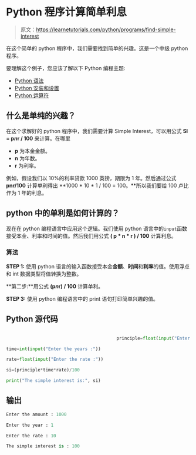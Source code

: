 # Python 程序计算简单利息

> 原文：<https://learnetutorials.com/python/programs/find-simple-interest>

在这个简单的 python 程序中，我们需要找到简单的兴趣。这是一个中级 python 程序。

要理解这个例子，您应该了解以下 Python 编程主题:

*   [Python 语法](../../python/syntax-comments "Python Syntax")
*   [Python 安装和设置](../../python/installation-tutorial "Python installation and setup")
*   [Python 运算符](../../python/python-operators "Python operators")

## 什么是单纯的兴趣？

在这个求解好的 python 程序中，我们需要计算 Simple Interest，可以用公式 **SI = p*n*r / 100** 来计算。在哪里

*   **p** 为本金金额。
*   **n** 为年数。
*   **r** 为利率。

例如，假设我们以 10%的利率贷款 1000 英镑，期限为 1 年。然后通过公式 **pnr/100** 计算单利得出 **1000 * 10 * 1 / 100 = 100。**所以我们要给 100 卢比作为 1 年的利息。

## python 中的单利是如何计算的？

现在在 python 编程语言中应用这个逻辑。我们使用 python 语言中的`input`函数接受本金、利率和时间的值。然后我们用公式 **( p * n * r ) / 100** 计算利息。

### 算法

**STEP 1:** 使用 python 语言的输入函数接受本金**金额**、**时间**和**利率**的值。使用浮点和 int 数据类型将值转换为整数。

**第二步:**用公式 **(p*n*r) / 100** 计算单利。

**STEP 3:** 使用 python 编程语言中的 print 语句打印简单兴趣的值。

## Python 源代码

```py

                                          principle=float(input("Enter the amount :"))

time=int(input("Enter the years :"))

rate=float(input("Enter the rate :"))

si=(principle*time*rate)/100

print("The simple interest is:", si)

```

## 输出

```py
Enter the amount : 1000

Enter the year : 1

Enter the rate : 10

The simple interest is : 100
```